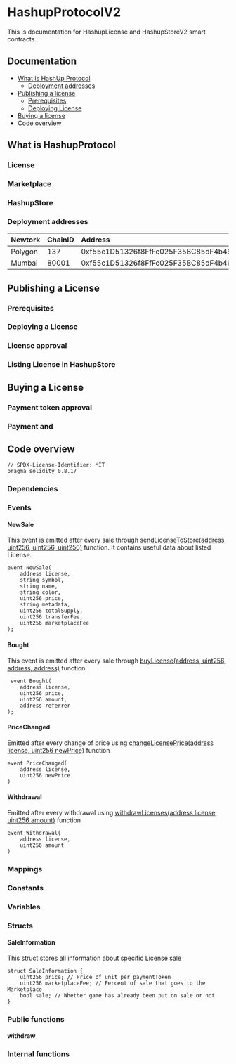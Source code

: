 # HashupProtocolV2
This is documentation for HashupLicense and HashupStoreV2 smart contracts. 


## Documentation
* [What is HashUp Protocol](#what-is-hashupprotocol)
  - [Deployment addresses](#deployment-addresses)
* [Publishing a license](#publishing-a-license)
	- [Prerequisites](#prerequisites)
	- [Deploying License](#deploying-a-license)
* [Buying a license](#buying-a-license)
* [Code overview](#code-overview)

## What is HashupProtocol

### License

### Marketplace

### HashupStore


### Deployment addresses
| Newtork | ChainID | Address                                      |
|:--------|:--------|:---------------------------------------------|
| Polygon | 137     | 0xf55c1D51326f8FfFc025F35BC85dF4b49fc7dE37   |
| Mumbai  | 80001   | 0xf55c1D51326f8FfFc025F35BC85dF4b49fc7dE37   |

## Publishing a License

### Prerequisites

### Deploying a License

### License approval

### Listing License in HashupStore

## Buying a License

### Payment token approval

### Payment and 


## Code overview
```solidity
// SPDX-License-Identifier: MIT
pragma solidity 0.8.17
```
### Dependencies


### Events

#### NewSale
This event is emitted after every sale through [sendLicenseToStore(address, uint256, uint256, uint256)](#withdraw) function.  It contains useful data about listed License.
```solidity
event NewSale(
    address license,
    string symbol,
    string name,
    string color,
    uint256 price,
    string metadata,
    uint256 totalSupply,
    uint256 transferFee,
    uint256 marketplaceFee
);
```

#### Bought
This event is emitted after every sale through [buyLicense(address, uint256, address, address)](#withdraw) function.
```solidity
 event Bought(
    address license,
    uint256 price,
    uint256 amount,
    address referrer
);
```

#### PriceChanged
Emitted after every change of price using [changeLicensePrice(address license, uint256 newPrice)](#withdraw) function
```solidity
event PriceChanged(
    address license,
    uint256 newPrice
) 
```

#### Withdrawal
Emitted after every withdrawal using [withdrawLicenses(address license, uint256 amount)](#withdraw) function
```solidity
event Withdrawal(
    address license,
    uint256 amount
) 
```

### Mappings

### Constants

### Variables

### Structs

#### SaleInformation
This struct stores all information about specific License sale
```solidity 
struct SaleInformation {
    uint256 price; // Price of unit per paymentToken 
    uint256 marketplaceFee; // Percent of sale that goes to the Marketplace 
    bool sale; // Whether game has already been put on sale or not 
}
```

### Public functions

#### withdraw

### Internal functions
